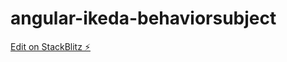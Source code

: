 # angular-ikeda-behaviorsubject

[Edit on StackBlitz ⚡️](https://stackblitz.com/edit/angular-ikeda-behaviorsubject)